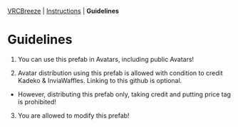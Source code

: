 [VRCBreeze](../README.md) | [Instructions](../Documentation/INSTRUCTIONS.md) | **Guidelines**

# Guidelines

1) You can use this prefab in Avatars, including public Avatars!

2) Avatar distribution using this prefab is allowed with condition to credit Kadeko & InviaWaffles. Linking to this github is optional.
- However, distributing this prefab only, taking credit and putting price tag is prohibited!

3) You are allowed to modify this prefab!
